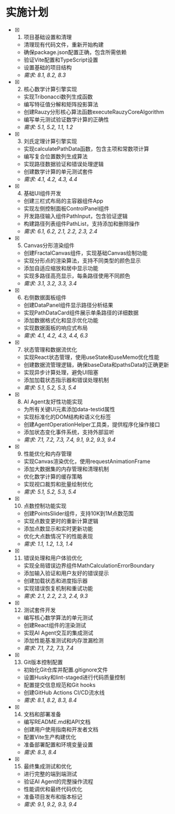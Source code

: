 # 实施计划

- [x] 1. 项目基础设置和清理
  - 清理现有代码文件，重新开始构建
  - 确保package.json配置正确，包含所需依赖
  - 验证Vite配置和TypeScript设置
  - 设置基础的项目结构
  - _需求: 8.1, 8.2, 8.3_

- [x] 2. 核心数学计算引擎实现
  - 实现Tribonacci数列生成函数
  - 编写特征值分解和矩阵投影算法
  - 创建Rauzy分形核心算法函数executeRauzyCoreAlgorithm
  - 编写单元测试验证数学计算的正确性
  - _需求: 5.1, 5.2, 1.1, 1.2_

- [x] 3. 刘氏定理计算引擎实现
  - 实现calculatePathData函数，包含主项和常数项计算
  - 编写复合位置数列生成算法
  - 实现路径数据验证和错误处理逻辑
  - 创建数学计算的单元测试套件
  - _需求: 4.1, 4.2, 4.3, 4.4_

- [x] 4. 基础UI组件开发
  - 创建三栏式布局的主容器组件App
  - 实现左侧控制面板ControlPanel组件
  - 开发路径输入组件PathInput，包含验证逻辑
  - 构建路径列表组件PathList，支持添加和删除操作
  - _需求: 6.1, 6.2, 2.1, 2.2, 2.3, 2.4_

- [x] 5. Canvas分形渲染组件
  - 创建FractalCanvas组件，实现基础Canvas绘制功能
  - 实现分形点的渲染算法，支持不同类型的颜色显示
  - 添加自适应缩放和居中显示功能
  - 实现多路径高亮显示，每条路径使用不同颜色
  - _需求: 3.1, 3.2, 3.3, 3.4_

- [x] 6. 右侧数据面板组件
  - 创建DataPanel组件显示路径分析结果
  - 实现PathDataCard组件展示单条路径的详细数据
  - 添加数据格式化和显示优化功能
  - 实现数据面板的响应式布局
  - _需求: 4.1, 4.2, 4.3, 4.4, 6.3_

- [x] 7. 状态管理和数据流优化
  - 实现React状态管理，使用useState和useMemo优化性能
  - 创建数据流管理逻辑，确保baseData和pathsData的正确更新
  - 实现异步计算处理，避免UI阻塞
  - 添加加载状态指示器和错误处理机制
  - _需求: 5.1, 5.2, 5.3, 5.4_

- [x] 8. AI Agent友好性功能实现
  - 为所有关键UI元素添加data-testid属性
  - 实现标准化的DOM结构和语义化标签
  - 创建AgentOperationHelper工具类，提供程序化操作接口
  - 添加状态变化事件系统，支持外部监听
  - _需求: 7.1, 7.2, 7.3, 7.4, 9.1, 9.2, 9.3, 9.4_

- [x] 9. 性能优化和内存管理
  - 实现Canvas渲染优化，使用requestAnimationFrame
  - 添加大数据集的内存管理和清理机制
  - 优化数学计算的缓存策略
  - 实现视口裁剪和批量绘制优化
  - _需求: 5.1, 5.2, 5.3, 5.4_

- [x] 10. 点数控制功能实现
  - 创建PointsSlider组件，支持10K到1M点数范围
  - 实现点数变更时的重新计算逻辑
  - 添加点数显示和实时更新功能
  - 优化大点数情况下的性能表现
  - _需求: 1.1, 1.2, 1.3, 1.4_

- [x] 11. 错误处理和用户体验优化
  - 实现全局错误边界组件MathCalculationErrorBoundary
  - 添加输入验证和用户友好的错误提示
  - 创建加载状态和进度指示器
  - 实现错误恢复机制和重试功能
  - _需求: 2.1, 2.2, 2.3, 2.4, 9.3_

- [x] 12. 测试套件开发
  - 编写核心数学算法的单元测试
  - 创建React组件的渲染测试
  - 实现AI Agent交互的集成测试
  - 添加性能基准测试和内存泄漏检测
  - _需求: 7.1, 7.2, 7.3, 7.4_

- [x] 13. Git版本控制配置
  - 初始化Git仓库并配置.gitignore文件
  - 设置Husky和lint-staged进行代码质量控制
  - 配置提交信息规范和Git hooks
  - 创建GitHub Actions CI/CD流水线
  - _需求: 8.1, 8.2, 8.3, 8.4_

- [x] 14. 文档和部署准备
  - 编写README.md和API文档
  - 创建用户使用指南和开发者文档
  - 配置Vite生产构建优化
  - 准备部署配置和环境变量设置
  - _需求: 8.3, 8.4_

- [x] 15. 最终集成测试和优化
  - 进行完整的端到端测试
  - 验证AI Agent的完整操作流程
  - 性能调优和最终代码优化
  - 准备项目发布和版本标记
  - _需求: 9.1, 9.2, 9.3, 9.4_